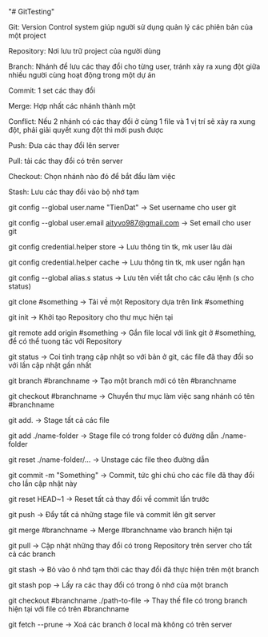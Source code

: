 "# GitTesting" 

Git: Version Control system giúp người sử dụng quản lý các phiên bản của một project

Repository: Nơi lưu trữ project của người dùng

Branch: Nhánh để lưu các thay đổi cho từng user, tránh xảy ra xung đột giữa nhiều người cùng hoạt động trong một dự án

Commit: 1 set các thay đổi

Merge: Hợp nhất các nhánh thành một

Conflict: Nếu 2 nhánh có các thay đổi ở cùng 1 file và 1 vị trí sẽ xảy ra xung đột, phải giải quyết xung đột thì mới push được

Push: Đưa các thay đổi lên server

Pull: tải các thay đổi có trên server

Checkout: Chọn nhánh nào đó để bắt đầu làm việc

Stash: Lưu các thay đổi vào bộ nhớ tạm

git config --global user.name "TienDat"
-> Set username cho user git

git config --global user.email aityvo987@gmail.com
-> Set email cho user git

git config credential.helper store
-> Lưu thông tin tk, mk user lâu dài

git config credential.helper cache
-> Lưu thông tin tk, mk user ngắn hạn

git config --global alias.s status
-> Lưu tên viết tắt cho các câu lệnh (s cho status)

git clone #something
-> Tải về một Repository dựa trên link #something

git init
-> Khởi tạo Repository cho thư mục hiện tại

git remote add origin #something
-> Gắn file local với link git ở #something, để có thể tuong tác với Repository 

git status
-> Coi tình trạng cập nhật so với bản ở git, các file đã thay đổi so với lần cập nhật gần nhất

git branch #branchname
-> Tạo một branch mới có tên #branchname

git checkout #branchname
-> Chuyển thư mục làm việc sang nhánh có tên #branchname

git add. 
-> Stage tất cả các file

git add ./name-folder
-> Stage file có trong folder có đường dẫn ./name-folder

git reset ./name-folder/...
-> Unstage các file theo đường dẫn

git commit -m "Something"
-> Commit, tức ghi chú cho các file đã thay đổi cho lần cập nhật này

git reset HEAD~1
-> Reset tất cả thay đổi về commit lần trước 

git push
-> Đẩy tất cả những stage file và commit lên git server

git merge #branchname
-> Merge #branchname vào branch hiện tại

git pull
-> Cập nhật những thay đổi có trong Repository trên server cho tất cả các branch

git stash
-> Bỏ vào ô nhớ tạm thời các thay đổi đã thực hiện trên một branch

git stash pop
-> Lấy ra các thay đổi có trong ô nhớ của một branch

git checkout #branchname ./path-to-file
-> Thay thế file có trong branch hiện tại với file có trên #branchname

git fetch --prune
-> Xoá các branch ở local mà không có trên server